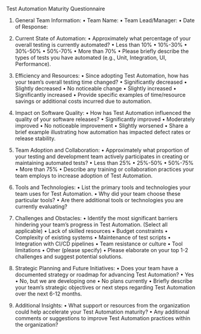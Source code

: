 Test Automation Maturity Questionnaire

1. General Team Information:
	•	Team Name:
	•	Team Lead/Manager:
	•	Date of Response:

2. Current State of Automation:
	•	Approximately what percentage of your overall testing is currently automated?
	•	Less than 10%
	•	10%-30%
	•	30%-50%
	•	50%-70%
	•	More than 70%
	•	Please briefly describe the types of tests you have automated (e.g., Unit, Integration, UI, Performance).

3. Efficiency and Resources:
	•	Since adopting Test Automation, how has your team’s overall testing time changed?
	•	Significantly decreased
	•	Slightly decreased
	•	No noticeable change
	•	Slightly increased
	•	Significantly increased
	•	Provide specific examples of time/resource savings or additional costs incurred due to automation.

4. Impact on Software Quality:
	•	How has Test Automation influenced the quality of your software releases?
	•	Significantly improved
	•	Moderately improved
	•	No noticeable improvement
	•	Slightly worsened
	•	Share a brief example illustrating how automation has impacted defect rates or release stability.

5. Team Adoption and Collaboration:
	•	Approximately what proportion of your testing and development team actively participates in creating or maintaining automated tests?
	•	Less than 25%
	•	25%-50%
	•	50%-75%
	•	More than 75%
	•	Describe any training or collaboration practices your team employs to increase adoption of Test Automation.

6. Tools and Technologies:
	•	List the primary tools and technologies your team uses for Test Automation.
	•	Why did your team choose these particular tools?
	•	Are there additional tools or technologies you are currently evaluating?

7. Challenges and Obstacles:
	•	Identify the most significant barriers hindering your team’s progress in Test Automation. (Select all applicable)
	•	Lack of skilled resources
	•	Budget constraints
	•	Complexity of existing systems
	•	Maintenance of test scripts
	•	Integration with CI/CD pipelines
	•	Team resistance or culture
	•	Tool limitations
	•	Other (please specify)
	•	Please elaborate on your top 1-2 challenges and suggest potential solutions.

8. Strategic Planning and Future Initiatives:
	•	Does your team have a documented strategy or roadmap for advancing Test Automation?
	•	Yes
	•	No, but we are developing one
	•	No plans currently
	•	Briefly describe your team’s strategic objectives or next steps regarding Test Automation over the next 6-12 months.

9. Additional Insights:
	•	What support or resources from the organization could help accelerate your Test Automation maturity?
	•	Any additional comments or suggestions to improve Test Automation practices within the organization?
